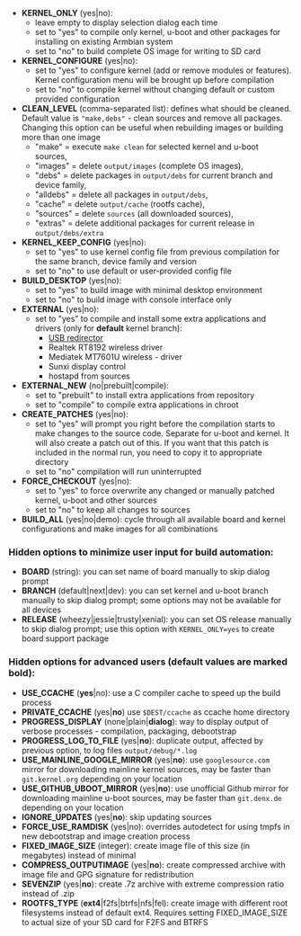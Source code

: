 - **KERNEL_ONLY** (yes&#124;no):
    - leave empty to display selection dialog each time
    - set to "yes" to compile only kernel, u-boot and other packages for installing on existing Armbian system
    - set to "no" to build complete OS image for writing to SD card
- **KERNEL_CONFIGURE** (yes&#124;no):
    - set to "yes" to configure kernel (add or remove modules or features). Kernel configuration menu will be brought up before compilation
    - set to "no" to compile kernel without changing default or custom provided configuration
- **CLEAN_LEVEL** (comma-separated list): defines what should be cleaned. Default value is `"make,debs"` - clean sources and remove all packages. Changing this option can be useful when rebuilding images or building more than one image
    - "make" = execute `make clean` for selected kernel and u-boot sources,
	- "images" = delete `output/images` (complete OS images),
	- "debs" = delete packages in `output/debs` for current branch and device family,
	- "alldebs" = delete all packages in `output/debs`,
	- "cache" = delete `output/cache` (rootfs cache),
	- "sources" = delete `sources` (all downloaded sources),
	- "extras" = delete additional packages for current release in `output/debs/extra`
- **KERNEL\_KEEP\_CONFIG** (yes&#124;no):
    - set to "yes" to use kernel config file from previous compilation for the same branch, device family and version
    - set to "no" to use default or user-provided config file
- **BUILD_DESKTOP** (yes&#124;no):
    - set to "yes" to build image with minimal desktop environment
    - set to "no" to build image with console interface only
- **EXTERNAL** (yes&#124;no):
    - set to "yes" to compile and install some extra applications and drivers (only for **default** kernel branch):
        - [USB redirector](http://www.incentivespro.com)
        - Realtek RT8192 wireless driver
        - Mediatek MT7601U wireless - driver
        - Sunxi display control
        - hostapd from sources
- **EXTERNAL_NEW** (no&#124;prebuilt&#124;compile):
	- set to "prebuilt" to install extra applications from repository
	- set to "compile" to compile extra applications in chroot
- **CREATE_PATCHES** (yes&#124;no):
	- set to "yes" will prompt you right before the compilation starts to make changes to the source code. Separate for u-boot and kernel. It will also create a patch out of this. If you want that this patch is included in the normal run, you need to copy it to appropriate directory
	- set to "no" compilation will run uninterrupted 
- **FORCE_CHECKOUT** (yes&#124;no):
    - set to "yes" to force overwrite any changed or manually patched kernel, u-boot and other sources
    - set to "no" to keep all changes to sources
- **BUILD_ALL** (yes&#124;no&#124;demo): cycle through all available board and kernel configurations and make images for all combinations

### Hidden options to minimize user input for build automation:
- **BOARD** (string): you can set name of board manually to skip dialog prompt
- **BRANCH** (default&#124;next&#124;dev): you can set kernel and u-boot branch manually to skip dialog prompt; some options may not be available for all devices
- **RELEASE** (wheezy&#124;jessie&#124;trusty&#124;xenial): you can set OS release manually to skip dialog prompt; use this option with `KERNEL_ONLY=yes` to create board support package

### Hidden options for advanced users (default values are marked **bold**):
- **USE_CCACHE** (**yes**&#124;no): use a C compiler cache to speed up the build process
- **PRIVATE_CCACHE** (yes&#124;**no**) use `$DEST/ccache` as ccache home directory
- **PROGRESS_DISPLAY** (none&#124;plain&#124;**dialog**): way to display output of verbose processes - compilation, packaging, debootstrap
- **PROGRESS_LOG_TO_FILE** (yes&#124;**no**): duplicate output, affected by previous option, to log files `output/debug/*.log`
- **USE_MAINLINE_GOOGLE_MIRROR** (yes&#124;**no**): use `googlesource.com` mirror for downloading mainline kernel sources, may be faster than `git.kernel.org` depending on your location
- **USE_GITHUB_UBOOT_MIRROR** (yes&#124;**no**): use unofficial Github mirror for downloading mainline u-boot sources, may be faster than `git.denx.de` depending on your location
- **IGNORE_UPDATES** (yes&#124;**no**): skip updating sources
- **FORCE_USE_RAMDISK** (yes&#124;no): overrides autodetect for using tmpfs in new debootstrap and image creation process
- **FIXED_IMAGE_SIZE** (integer): create image file of this size (in megabytes) instead of minimal
- **COMPRESS_OUTPUTIMAGE** (yes&#124;**no**): create compressed archive with image file and GPG signature for redistribution
- **SEVENZIP** (yes&#124;**no**): create .7z archive with extreme compression ratio instead of .zip
- **ROOTFS_TYPE** (**ext4**&#124;f2fs&#124;btrfs&#124;nfs&#124;fel): create image with different root filesystems instead of default ext4. Requires setting FIXED_IMAGE_SIZE to actual size of your SD card for F2FS and BTRFS
